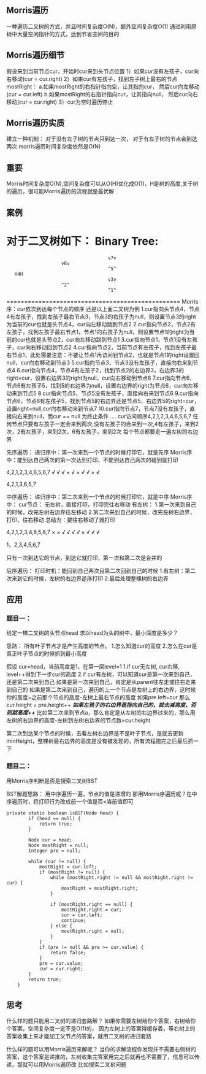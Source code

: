 ## Morris遍历
一种遍历二叉树的方式，并且时间复杂度O(N)，额外空间复杂度O(1)
通过利用原树中大量空闲指针的方式，达到节省空间的目的

## Morris遍历细节
假设来到当前节点cur，开始时cur来到头节点位置
1）如果cur没有左孩子，cur向右移动(cur = cur.right)
2）如果cur有左孩子，找到左子树上最右的节点mostRight：
	a.如果mostRight的右指针指向空，让其指向cur，
	然后cur向左移动(cur = cur.left)
	b.如果mostRight的右指针指向cur，让其指向null，
	然后cur向右移动(cur = cur.right)
3）cur为空时遍历停止

## Morris遍历实质
建立一种机制：
对于没有左子树的节点只到达一次，
对于有左子树的节点会到达两次
morris遍历时间复杂度依然是O(N)

## 重要
Morris时间复杂度O(N),空间复杂度可以从O(H)优化成O(1)，H是树的高度,关于树的遍历，很可能Morris遍历的流程就是最优解

## 案例
对于二叉树如下：
Binary Tree:
=================================================
                                         v7v       
                        v6v       
                                         ^5^       
       H4H       
                                         v3v       
                        ^2^       
                                         ^1^    
=================================================
Morris序：cur依次到达每个节点的顺序
还是以上面二叉树为例
1.cur指向头节点4，节点4有左孩子，找到左孩子最右节点3，节点3的右孩子为null，则设置节点3的right为当前的cur也就是头节点4，cur向左移动跳到节点2
2.cur指向节点2，节点2有左孩子，找到左孩子最右节点1，节点1的右孩子为null，则设置节点1的right为当前的cur也就是头节点2，cur向左移动跳到节点1
3.cur指向节点1，节点1没有左孩子，cur向右移动回到节点2
4.cur指向节点2，当前节点有左孩子，找到左孩子最右节点1，此处需要注意：不要让节点1再访问到节点2，也就是节点1的right设置回null，cur向右移动到节点3
5.cur指向节点3，节点3没有左孩子，直接向右来到节点4
6.cur指向节点4，节点4有左孩子2，找到节点2的右边界3，右边界3的right=cur，设置右边界3的right为null，cur向右移动到节点6
7.cur指向节点6，节点6有左孩子5，找到5的右边界为null，设置右边界的right为节点6，cur向左移动来到节点5
8.cur指向节点5，节点5没有左孩子，直接向右来到节点6
9.cur指向节点6，节点6有左孩子5，找到节点5的右边界还是节点5，右边界5的right=cur，设置right=null,cur向右移动来到节点7
10.cur指向节点7，节点7没有左孩子，直接向右来到null，而cur == null 为终止条件
....
cur访问顺序4,2,1,2,3,4,6,5,6,7
任何节点只要有左孩子一定会来到两次,没有左孩子的会来到一次,4有左孩子，来到2次，2有左孩子，来到2次，6有左孩子，来到2次
每个节点都要走一遍左树的右边界

先序遍历：
递归序中：第一次来到一个节点的时候打印它，就是先序
Morris序中：能到达自己两次的第一次达到打印，不能到达自己两次的碰到就打印


4,2,1,2,3,4,6,5,6,7
√ √ √ × √ × √ √ × √ 

4,2,1,3,6,5,7

中序遍历：
递归序中：第二次来到一个节点的时候打印它，就是中序
Morris序中：
cur节点：
    无左树，直接打印，打印完往右移动
    有左树：
           1.第一次来到自己的时候，改完左树右边界往左移动
           2.第二次来到自己的时候，改完左树右边界，打印，往右移动
总结为：要往右移动了就打印

4,2,1,2,3,4,6,5,6,7
× × √ √ √ √ × √ √ √ 

1，2,3,4,5,6,7

只有一次到达它的节点，到达它就打印，第一次和第二次是合并的

后序遍历：
打印时机：能回到自己两次且第二次回到自己的时候
1.有左树：第二次来到它的时候，左树的右边界逆序打印
2.最后处理整棵树的右边界

## 应用
### 题目一：
给定一棵二叉树的头节点head
求以head为头的树中，最小深度是多少？

思路：
所有叶子节点才是产生高度的节点。
1.怎么知道cur的高度
2.怎么在cur是真正叶子节点的时候抓到最小高度

假设 cur=head，当前高度是1，在第一层level=1
1.if cur无左树, cur右移, level++得到下一步cur的高度
2.if cur有左树，可以知道cur是第一次来到自己，还是第二次来到自己
  如果是第一次来到自己，肯定是从parent往左走或往右走来到自己的
  如果是第二次来到自己，遍历的上一个节点是左树上的右边界，这时候你的高度=之前那个节点的高度-左树上最右节点的高度
    如果pre.left=cur 那么cur.height = pre.height++   _**如果左孩子的右边界是指向自己的，就去减高度，否则就高度++**_
    比如第二次来到节点a，那么肯定是从左树的右边界过来的，那么用左树的右边界的高度-左树到左树右边界的节点数=cur.height

第二次到达某个节点的时候，去看左树右边界是不是叶子节点，是就去更新minHeight，整棵树最右边界的高度是没有被发现的，所有流程跑完之后最后抓一下

### 题目二：
用Morris序判断是否是搜索二叉树BST

BST解题思路：
用中序遍历一遍，节点的值是递增的
那用Morris序遍历呢？在中序遍历时，将打印行为改成前一个值是否<当前值即可

```
private static boolean isBST(Node head) {
        if (head == null) {
            return true;
        }

        Node cur = head;
        Node mostRight = null;
        Integer pre = null;

        while (cur != null) {
            mostRight = cur.left;
            if (mostRight != null) {
                while (mostRight.right != null && mostRight.right != cur) {
                    mostRight = mostRight.right;
                }

                if (mostRight.right == null) {
                    mostRight.right = cur;
                    cur = cur.left;
                    continue;
                } else {
                    mostRight.right = null;
                }
            }
            if (pre != null && pre >= cur.value) {
                return false;
            }
            pre = cur.value;
            cur = cur.right;
        }
        return true;
    }
```

## 思考
什么样的题只能用二叉树的递归套路解？
如果你需要左树给你个答案，右树给你个答案，空间复杂度一定不是O(1)的，
因为左树上的答案得缓存着，等右树上的答案收集上来才能加工父节点的答案，就用二叉树的递归套路

什么样的题可以用Morris遍历来解呢？
当你的求解流程你发现并不需要右侧树的答案，这个答案是递推的，左树收集完答案用完之后就再也不需要了，信息可以传递，那就可以用Morris遍历改
比如搜索二叉树问题